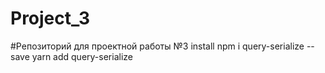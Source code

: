 # Project_3
#Репозиторий для проектной работы №3
install
npm i query-serialize --save
yarn add query-serialize




